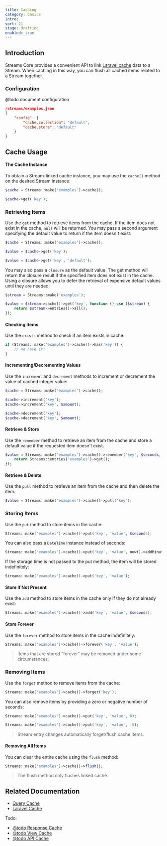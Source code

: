 ```yaml
---
title: Caching
category: basics
intro: 
sort: 21
stage: drafting
enabled: true
---
```


## Introduction

Streams Core provides a convenient API to link [Laravel cache](https://laravel.com/docs/cache) data to a Stream. When caching in this way, you can flush all cached items related to a Stream together.

### Configuration

@todo document configuration

```json
/streams/examples.json
{
    "config": {
        "cache.collection": "default",
        "cache.store": "default"
    }
}
```

## Cache Usage

#### The Cache Instance

To obtain a Stream-linked cache instance, you may use the `cache()` method on the desired Stream instance:

```php
$cache = Streams::make('examples')->cache();

$cache->get('key');
```

### Retrieving Items

Use the `get` method to retrieve items from the cache. If the item does not exist in the cache, `null` will be returned. You may pass a second argument specifying the default value to return if the item doesn't exist:

```php
$cache = Streams::make('examples')->cache();

$value = $cache->get('key');

$value = $cache->get('key', 'default');
```

You may also pass a `closure` as the default value. The get method will return the closure result if the specified item does not exist in the cache. Using a closure allows you to defer the retrieval of expensive default values until they are needed:

```php
$stream = Streams::make('examples');

$value = $stream->cache()->get('key', function () use ($stream) {
    return $stream->entries()->all();
});
```

#### Checking Items

Use the `exists` method to check if an item exists in cache:

```php
if (Streams::make('examples')->cache()->has('key')) {
    // We have it!
}
```

#### Incrementing/Decrementing Values

Use the `increment` and `decrement` methods to increment or decrement the value of cached integer value:

```php
$cache = Streams::make('examples')->cache();

$cache->increment('key');
$cache->increment('key', $amount);

$cache->decrement('key');
$cache->decrement('key', $amount);
```

#### Retrieve & Store

Use the `remember` method to retrieve an item from the cache and store a default value if the requested item doesn't exist.

```php
$value = Streams::make('examples')->cache()->remember('key', $seconds, function () {
    return Streams::entries('examples')->get();
});
```

#### Retrieve & Delete

Use the `pull` method to retrieve an item from the cache and then delete the item.

```php
$value = Streams::make('examples')->cache()->pull('key');
```


### Storing Items

Use the `put` method to store items in the cache:

```php
Streams::make('examples')->cache()->put('key', 'value', $seconds);
```

You can also pass a `DateTime` instance instead of seconds:

```php
Streams::make('examples')->cache()->put('key', 'value', now()->addMinutes(10));
```

If the storage time is not passed to the put method, the item will be stored indefinitely:

```php
Streams::make('examples')->cache()->put('key', 'value');
```

#### Store If Not Present

Use the `add` method to store items in the cache only if they do not already exist:

```php
Streams::make('examples')->cache()->add('key', 'value', $seconds);
```

#### Store Forever

Use the `forever` method to store items in the cache indefinitely:

```php
Streams::make('examples')->cache()->forever('key', 'value');
```

> Items that are stored "forever" may be removed under some circumstances.

### Removing Items

Use the `forget` method to remove items from the cache:

```php
Streams::make('examples')->cache()->forget('key');
```

You can also remove items by providing a zero or negative number of seconds:

```php
Streams::make('examples')->cache()->put('key', 'value', 0);

Streams::make('examples')->cache()->put('key', 'value', -5);
```

> Stream entry changes automatically forget/flush cache items.

#### Removing All Items

You can clear the entire cache using the `flush` method:

```php
Streams::make('examples')->cache()->flush();
```

> The flush method only flushes linked cache.


## Related Documentation

- [Query Cache](querying#caching)
- [Laravel Cache](https://laravel.com/docs/cache)

Todo: 

- [@todo Response Cache](routing#caching-responses)
- [@todo View Cache](querying#caching-results)
- [@todo API Cache](querying#caching-results)
